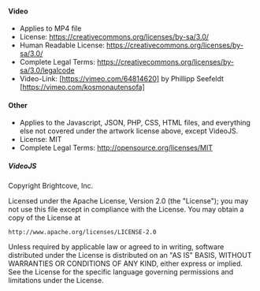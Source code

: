 #### Video
* Applies to MP4 file
* License: https://creativecommons.org/licenses/by-sa/3.0/
* Human Readable License: https://creativecommons.org/licenses/by-sa/3.0/
* Complete Legal Terms: https://creativecommons.org/licenses/by-sa/3.0/legalcode
* Video-Link: [https://vimeo.com/64814620] by Phillipp Seefeldt [https://vimeo.com/kosmonautensofa]

#### Other
*  Applies to the Javascript, JSON, PHP, CSS, HTML files, and everything else not covered under the artwork license above, except VideoJS.
*  License: MIT
*  Complete Legal Terms: http://opensource.org/licenses/MIT

##### VideoJS
Copyright Brightcove, Inc.

Licensed under the Apache License, Version 2.0 (the "License");
you may not use this file except in compliance with the License.
You may obtain a copy of the License at

    http://www.apache.org/licenses/LICENSE-2.0

Unless required by applicable law or agreed to in writing, software
distributed under the License is distributed on an "AS IS" BASIS,
WITHOUT WARRANTIES OR CONDITIONS OF ANY KIND, either express or implied.
See the License for the specific language governing permissions and
limitations under the License.


